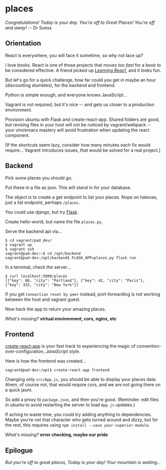 places
=====	

*Congratulations! 
Today is your day. 
You're off to Great Places! 
You're off and away!*
-- Dr Suess

## Orientation

React is everywhere, you will face it sometime, so why not lace up?

I love books. React is one of those projects that *moves too fast* for a book to be considered effective. A friend picked up [*Learning React*](https://www.pearson.com/us/higher-education/program/Chinnathambi-Learning-React/PGM335074.html), and it looks fun.

But let's go for a quick challenge, how far could you get in maybe an hour (discounting stumbles), for the backend and frontend.

Python is simple enough, and everyone knows JavaScript...

Vagrant is not required, but it's nice -- and gets us closer to a production environment.

Provision ubuntu with Flask and create-react-app. Shared folders are good, but revising files in your host will not be noticed by vagrant/webpack -- your vim/emacs mastery will avoid frustration when updating the react component.

[If the shortcuts seem lazy, consider how many minutes each fix would require... Vagrant introduces issues, that would be solved for a real project.]

## Backend

Pick some places you should go.

Put these in a file as json. This will stand in for your database.

The object is to create a get endpoint to list your places. Nope on hateoas, just a list endpoint, perhaps `/places`.

You could use django, but try [Flask](http://flask.pocoo.org).

Create hello-world, but name the file `places.py`.

Serve the backend api via...
```
$ cd vagrant/pad_dev/
$ vagrant up
$ vagrant ssh
vagrant@pad-dev:~$ cd /opt/backend
vagrant@pad-dev:/opt/backend$ FLASK_APP=places.py flask run
```

In a terminal, check the server...
```
$ curl localhost:5000/places
[{"key": 88, "city": "Portland"}, {"key": 42, "city": "Paris"}, {"key": 333, "city": "New York"}]
```

If you get `Connection reset by peer` instead, port-forwarding is not working between the host and vagrant guest.

Now hack the app to return your amazing places.

*What's missing?* **virtual environment, cors, nginx, etc**

## Frontend

[create-react-app](https://github.com/facebookincubator/create-react-app) is your fast track to experiencing the magic of convention-over-configuration, *JavaScript style*.

Here is how the frontend was created...
```
vagrant@pad-dev:/opt$ create-react-app frontend
```

Changing only `src/App.js`, you should be able to display your places data. Ahem, of course not, that would require cors, and we are not going there on a quick jaunt.

So add a proxy to `package.json`, and then you're good. (Reminder: edit files in ubuntu to avoid restarting the server to load `App.js` updates.)

If aching to waste time, you could try adding anything to dependencies. Maybe you're not that character who gets turned around and dizzy, but for the rest, this requires using `npm install --save your-superior-module`.

*What's missing?* **error checking, maybe our pride**

## Epilogue

*But you're off to great places, Today is your day! Your mountain is waiting...*
